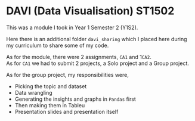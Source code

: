 # DAVI (Data Visualisation) ST1502

This was a module I took in Year 1 Semester 2 (Y1S2).

Here there is an additional folder `davi_sharing` which I placed here during my curriculum to share some of my code.  

As for the module, there were 2 assignments, `CA1` and 1`CA2`.  
As for `CA1` we had to submit 2 projects, a Solo project and a Group project.  

As for the group project, my responsibilities were,  
- Picking the topic and dataset
- Data wrangling
- Generating the insights and graphs in `Pandas` first
- Then making them in Tableu
- Presentation slides and presentation itself